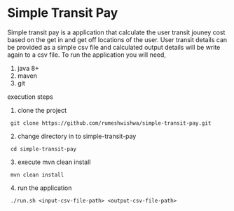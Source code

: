 # Simple Transit Pay

Simple transit pay is a application that calculate the user transit jouney cost based on the get in and get off locations of the user. User transit details can be provided as a simple csv file and calculated output details will be write again to a csv file.
To run the application you will need, 
1. java 8+
2. maven
3. git

execution steps

1. clone the project
   
``` 
 git clone https://github.com/rumeshwishwa/simple-transit-pay.git
```

2. change directory in to simple-transit-pay

``` 
 cd simple-transit-pay
```

3. execute mvn clean install

``` 
 mvn clean install
```

4. run the application

``` 
 ./run.sh <input-csv-file-path> <output-csv-file-path>
```
